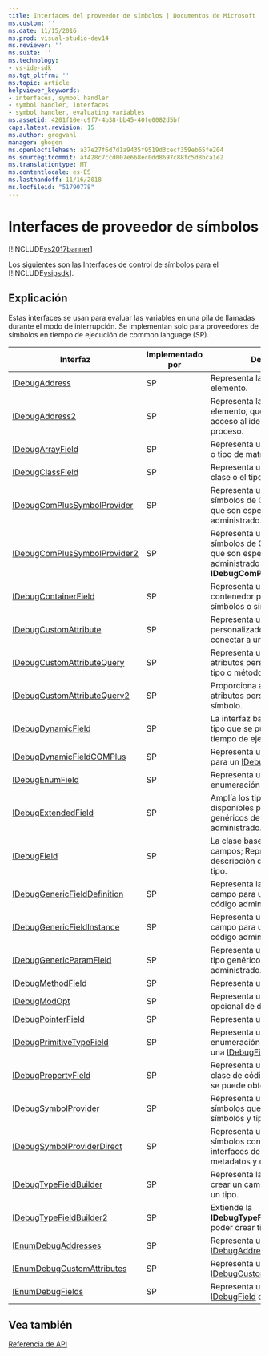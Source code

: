 ```yaml
---
title: Interfaces del proveedor de símbolos | Documentos de Microsoft
ms.custom: ''
ms.date: 11/15/2016
ms.prod: visual-studio-dev14
ms.reviewer: ''
ms.suite: ''
ms.technology:
- vs-ide-sdk
ms.tgt_pltfrm: ''
ms.topic: article
helpviewer_keywords:
- interfaces, symbol handler
- symbol handler, interfaces
- symbol handler, evaluating variables
ms.assetid: 4201f10e-c9f7-4b38-bb45-40fe0082d5bf
caps.latest.revision: 15
ms.author: gregvanl
manager: ghogen
ms.openlocfilehash: a37e27f6d7d1a9435f9519d3cecf359eb65fe204
ms.sourcegitcommit: af428c7ccd007e668ec0dd8697c88fc5d8bca1e2
ms.translationtype: MT
ms.contentlocale: es-ES
ms.lasthandoff: 11/16/2018
ms.locfileid: "51790778"
---
```

# <a name="symbol-provider-interfaces"></a>Interfaces de proveedor de símbolos
[!INCLUDE[vs2017banner](../../../includes/vs2017banner.md)]

Los siguientes son las Interfaces de control de símbolos para el [!INCLUDE[vsipsdk](../../../includes/vsipsdk-md.md)].  
  
## <a name="discussion"></a>Explicación  
 Estas interfaces se usan para evaluar las variables en una pila de llamadas durante el modo de interrupción. Se implementan solo para proveedores de símbolos en tiempo de ejecución de common language (SP).  
  
|Interfaz|Implementado por|Descripción|  
|---------------|--------------------|-----------------|  
|[IDebugAddress](../../../extensibility/debugger/reference/idebugaddress.md)|SP|Representa la dirección de un elemento.|  
|[IDebugAddress2](../../../extensibility/debugger/reference/idebugaddress2.md)|SP|Representa la dirección de un elemento, que proporciona acceso al identificador de proceso.|  
|[IDebugArrayField](../../../extensibility/debugger/reference/idebugarrayfield.md)|SP|Representa un símbolo de matriz o tipo de matriz.|  
|[IDebugClassField](../../../extensibility/debugger/reference/idebugclassfield.md)|SP|Representa un símbolo de la clase o el tipo de clase.|  
|[IDebugComPlusSymbolProvider](../../../extensibility/debugger/reference/idebugcomplussymbolprovider.md)|SP|Representa un proveedor de símbolos de COM + con métodos que son específicos de código administrado.|  
|[IDebugComPlusSymbolProvider2](../../../extensibility/debugger/reference/idebugcomplussymbolprovider2.md)|SP|Representa un proveedor de símbolos de COM + con métodos que son específicos de código administrado y extiende el **IDebugComPlusSymbolProvider**.|  
|[IDebugContainerField](../../../extensibility/debugger/reference/idebugcontainerfield.md)|SP|Representa un tipo que es un contenedor para otros tipos o los símbolos o símbolos.|  
|[IDebugCustomAttribute](../../../extensibility/debugger/reference/idebugcustomattribute.md)|SP|Representa un atributo personalizado que se puede conectar a un símbolo.|  
|[IDebugCustomAttributeQuery](../../../extensibility/debugger/reference/idebugcustomattributequery.md)|SP|Representa una consulta para los atributos personalizados en un tipo o método.|  
|[IDebugCustomAttributeQuery2](../../../extensibility/debugger/reference/idebugcustomattributequery2.md)|SP|Proporciona acceso a los atributos personalizados en un símbolo.|  
|[IDebugDynamicField](../../../extensibility/debugger/reference/idebugdynamicfield.md)|SP|La interfaz base para cualquier tipo que se puede determinar en tiempo de ejecución.|  
|[IDebugDynamicFieldCOMPlus](../../../extensibility/debugger/reference/idebugdynamicfieldcomplus.md)|SP|Representa un campo dinámico para un [IDebugBinder](../../../extensibility/debugger/reference/idebugbinder.md) objeto.|  
|[IDebugEnumField](../../../extensibility/debugger/reference/idebugenumfield.md)|SP|Representa un tipo de enumeración.|  
|[IDebugExtendedField](../../../extensibility/debugger/reference/idebugextendedfield.md)|SP|Amplía los tipos de campos disponibles para admitir tipos genéricos de código administrado.|  
|[IDebugField](../../../extensibility/debugger/reference/idebugfield.md)|SP|La clase base para todos los campos; Representa una descripción de un símbolo o el tipo.|  
|[IDebugGenericFieldDefinition](../../../extensibility/debugger/reference/idebuggenericfielddefinition.md)|SP|Representa la definición de un campo para un tipo genérico de código administrado.|  
|[IDebugGenericFieldInstance](../../../extensibility/debugger/reference/idebuggenericfieldinstance.md)|SP|Representa una instancia de un campo para un tipo genérico de código administrado.|  
|[IDebugGenericParamField](../../../extensibility/debugger/reference/idebuggenericparamfield.md)|SP|Representa un parámetro para un tipo genérico de código administrado.|  
|[IDebugMethodField](../../../extensibility/debugger/reference/idebugmethodfield.md)|SP|Representa un método.|  
|[IDebugModOpt](../../../extensibility/debugger/reference/idebugmodopt.md)|SP|Representa un modificador opcional de depuración.|  
|[IDebugPointerField](../../../extensibility/debugger/reference/idebugpointerfield.md)|SP|Representa un puntero.|  
|[IDebugPrimitiveTypeField](../../../extensibility/debugger/reference/idebugprimitivetypefield.md)|SP|Representa un valor de enumeración de tipo primitivo de una [IDebugField](../../../extensibility/debugger/reference/idebugfield.md) interfaz.|  
|[IDebugPropertyField](../../../extensibility/debugger/reference/idebugpropertyfield.md)|SP|Representa una propiedad de una clase de código administrado que se puede obtener o establecer.|  
|[IDebugSymbolProvider](../../../extensibility/debugger/reference/idebugsymbolprovider.md)|SP|Representa un proveedor de símbolos que proporciona los símbolos y tipos.|  
|[IDebugSymbolProviderDirect](../../../extensibility/debugger/reference/idebugsymbolproviderdirect.md)|SP|Representa un proveedor de símbolos con acceso directo a las interfaces de símbolos de metadatos y core.|  
|[IDebugTypeFieldBuilder](../../../extensibility/debugger/reference/idebugtypefieldbuilder.md)|SP|Representa la capacidad para crear un campo que representa un tipo.|  
|[IDebugTypeFieldBuilder2](../../../extensibility/debugger/reference/idebugtypefieldbuilder2.md)|SP|Extiende la **IDebugTypeFieldBuilder** para poder crear tipos de matriz.|  
|[IEnumDebugAddresses](../../../extensibility/debugger/reference/ienumdebugaddresses.md)|SP|Representa una colección de [IDebugAddress](../../../extensibility/debugger/reference/idebugaddress.md) objetos.|  
|[IEnumDebugCustomAttributes](../../../extensibility/debugger/reference/ienumdebugcustomattributes.md)|SP|Representa una colección de [IDebugCustomAttribute](../../../extensibility/debugger/reference/idebugcustomattribute.md) objetos.|  
|[IEnumDebugFields](../../../extensibility/debugger/reference/ienumdebugfields.md)|SP|Representa una colección de [IDebugField](../../../extensibility/debugger/reference/idebugfield.md) objetos.|  
  
## <a name="see-also"></a>Vea también  
 [Referencia de API](../../../extensibility/debugger/reference/api-reference-visual-studio-debugging.md)

